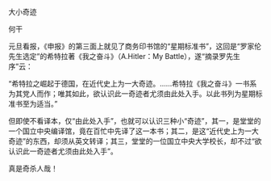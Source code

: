 大小奇迹

何干

  

元旦看报，《申报》的第三面上就见了商务印书馆的“星期标准书”，这回是“罗家伦先生选定”的希特拉著《我之奋斗》（A.Hitler：My Battle），遂“摘录罗先生序”云：

  

“希特拉之崛起于德国，在近代史上为一大奇迹。……希特拉《我之奋斗》一书系为其党人而作；唯其如此，欲认识此一奇迹者尤须由此处入手。以此书列为星期标准书至为适当。”

  

但即使不看译本，仅“由此处入手”，也就可以认识三种小“奇迹”，其一，是堂堂的一个国立中央编译馆，竟在百忙中先译了这一本书；其二，是这“近代史上为一大奇迹”的东西，却须从英文转译；其三，堂堂的一位国立中央大学校长，却不过“欲认识此一奇迹者尤须由此处入手”。

真是奇杀人哉！